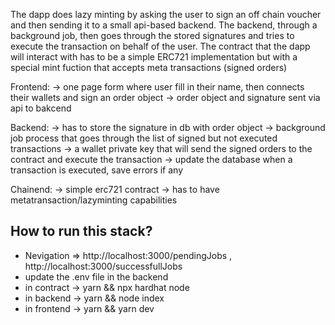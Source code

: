 The dapp does lazy minting by asking the user to sign an off chain voucher and then sending it to a small api-based backend.
The backend, through a background job, then goes through the stored signatures and tries to execute the transaction on behalf of the user.
The contract that the dapp will interact with has to be a simple ERC721 implementation but with a special mint fuction that accepts meta transactions (signed orders)

Frontend:
-> one page form where user fill in their name, then connects their wallets and sign an order object
-> order object and signature sent via api to bakcend

Backend:
-> has to store the signature in db with order object
-> background job process that goes through the list of signed but not executed transactions
-> a wallet private key that will send the signed orders to the contract and execute the transaction
-> update the database when a transaction is executed, save errors if any

Chainend:
-> simple erc721 contract
-> has to have metatransaction/lazyminting capabilities


## How to run this stack?
- Nevigation =>   http://localhost:3000/pendingJobs ,  http://localhost:3000/successfullJobs
- update the .env file in the backend
- in contract ->  yarn && npx hardhat node
- in backend ->  yarn && node index
- in frontend ->  yarn && yarn dev